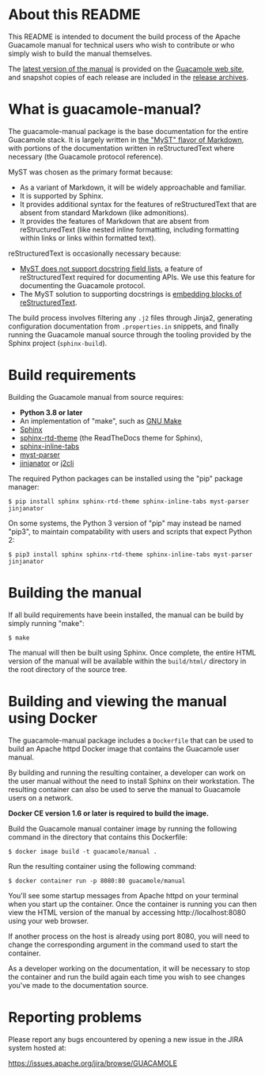 About this README
=================

This README is intended to document the build process of the Apache Guacamole
manual for technical users who wish to contribute or who simply wish to build
the manual themselves.

The [latest version of the manual](http://guacamole.apache.org/doc/gug/) is
provided on the [Guacamole web site](http://guacamole.apache.org/), and
snapshot copies of each release are included in the [release
archives](http://guacamole.apache.org/releases/).


What is guacamole-manual?
=========================

The guacamole-manual package is the base documentation for the entire Guacamole
stack. It is largely written in [the "MyST" flavor of Markdown](https://myst-parser.readthedocs.io/en/latest/index.html),
with portions of the documentation written in reStructuredText where necessary
(the Guacamole protocol reference).

MyST was chosen as the primary format because:

 * As a variant of Markdown, it will be widely approachable and familiar.
 * It is supported by Sphinx.
 * It provides additional syntax for the features of reStructuredText that are
   absent from standard Markdown (like admonitions).
 * It provides the features of Markdown that are absent from reStructuredText
   (like nested inline formatting, including formatting within links or links
   within formatted text).

reStructuredText is occasionally necessary because:

 * [MyST does not support docstring field lists](https://github.com/executablebooks/MyST-Parser/issues/163#issuecomment-640008632),
   a feature of reStructuredText required for documenting APIs. We use this
   feature for documenting the Guacamole protocol.
 * The MyST solution to supporting docstrings is [embedding blocks of
   reStructuredText](https://myst-parser.readthedocs.io/en/latest/using/howto.html#use-sphinx-ext-autodoc-in-markdown-files).

The build process involves filtering any `.j2` files through Jinja2, generating
configuration documentation from `.properties.in` snippets, and finally running
the Guacamole manual source through the tooling provided by the Sphinx project
(`sphinx-build`).


Build requirements
==================

Building the Guacamole manual from source requires:

 * **Python 3.8 or later**
 * An implementation of "make", such as [GNU
   Make](https://www.gnu.org/software/make/)
 * [Sphinx](https://pypi.org/project/Sphinx/)
 * [sphinx-rtd-theme](https://pypi.org/project/sphinx-rtd-theme/) (the
   ReadTheDocs theme for Sphinx),
 * [sphinx-inline-tabs](https://pypi.org/project/sphinx-inline-tabs/)
 * [myst-parser](https://pypi.org/project/myst-parser/)
 * [jinjanator](https://pypi.org/project/jinjanator/) or
   [j2cli](https://pypi.org/project/j2cli/)

The required Python packages can be installed using the "pip" package manager:

```console
$ pip install sphinx sphinx-rtd-theme sphinx-inline-tabs myst-parser jinjanator
```

On some systems, the Python 3 version of "pip" may instead be named "pip3", to
maintain compatability with users and scripts that expect Python 2:

```console
$ pip3 install sphinx sphinx-rtd-theme sphinx-inline-tabs myst-parser jinjanator
```

Building the manual
===================

If all build requirements have beein installed, the manual can be build by
simply running "make":

```console
$ make
```

The manual will then be built using Sphinx. Once complete, the entire HTML
version of the manual will be available within the `build/html/` directory in
the root directory of the source tree.

Building and viewing the manual using Docker
============================================

The guacamole-manual package includes a `Dockerfile` that can be used to build
an Apache httpd Docker image that contains the Guacamole user manual.

By building and running the resulting container, a developer can work on the 
user manual without the need to install Sphinx on their workstation. The
resulting container can also be used to serve the  manual to Guacamole users on
a network.

**Docker CE version 1.6 or later is required to build the image.**

Build the Guacamole manual container image by running the following command in
the directory that contains this Dockerfile:

```console
$ docker image build -t guacamole/manual .
```

Run the resulting container using the following command:

```console
$ docker container run -p 8080:80 guacamole/manual
```

You'll see some startup messages from Apache httpd on your terminal when you 
start up the container. Once the container is running you can then view the 
HTML version of the manual by accessing http://localhost:8080 using your web 
browser.

If another process on the host is already using port 8080, you will need to 
change the corresponding argument in the command used to start the container.

As a developer working on the documentation, it will be necessary to stop the
container and run the build again each time you wish to see changes you've 
made to the documentation source.


Reporting problems
==================

Please report any bugs encountered by opening a new issue in the JIRA system
hosted at:

<https://issues.apache.org/jira/browse/GUACAMOLE>

